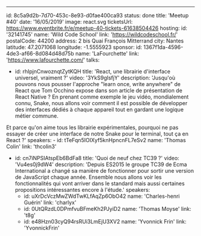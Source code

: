 ---

id: 8c5a9d2b-7d70-453c-8e93-d0fae400ca93
status: done
title: 'Meetup #40'
date: '16/05/2019'
image: react.svg
ticketsUrl: https://www.eventbrite.fr/e/meetup-40-tickets-61638504426
hosting:
id: '32141745'
name: 'Wild Code School'
link: 'https://wildcodeschool.fr/'
postalCode: 44200
address: 2 bis Quai François Mitterrand
city: Nantes
latitude: 47.2071068
longitude: -1.5555923
sponsor:
id: 1367f1da-4596-4de3-af66-8d084d48d75b
name: 'LaFourchette'
link: 'https://www.lafourchette.com/'
talks:

- id: rhIpjnCnwoznqtZytKQH
  title: 'React, une librairie d&#x27;interface universel, vraiment ?'
  video: '3YkS9gIsfjY'
  description: 'Jusqu&#x27;où pouvons nous pousser l&#x27;approche &quot;learn once, write anywhere&quot; de React que Tom Occhino expose dans son article de présentation de React Native ? En prenant comme exemple le jeu vidéo, mondialement connu, Snake, nous allons voir comment il est possible de développer des interfaces dédiés à chaque appareil tout en gardant une logique métier commune.

Et parce qu&#x27;on aime tous les librairie expérimentales, pourquoi ne pas essayer de créer une interface de notre Snake pour le terminal, tout ça en React ?'
speakers: -
id: tTeFqn5IOIXyf5knHpncnFL7eSv2
name: 'Thomas Colin'
link: 'thcolin3'

- id: cn7iNPSIAtspEb6BdFa8
  title: 'Quoi de neuf chez TC39 ?'
  video: 'Vu4es0j9dW4'
  description: 'Depuis ES2015 le groupe TC39 de Ecma International a changé sa manière de fonctionner pour sortir une version de JavaScript chaque année. Ensemble nous allons voir les fonctionnalités qui vont arriver dans le standard mais aussi certaines propositions intéressantes encore à l&#x27;étude.'
  speakers:
    - id: uXrDcVczMwZWdTwKLfAqZp6ObO42
      name: 'Charles-henri Guérin'
      link: 'charlyx'
    - id: 0UtQRzdL0DPmfvuBFmeKh2PJyiD2
      name: 'Thomas Moyse'
      link: 't8g'
    - id: e48Hzn03cyQ94rsRUi3LmEjU3XV2
      name: 'Yvonnick Frin'
      link: 'YvonnickFrin'
